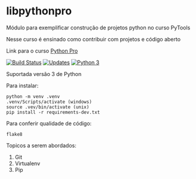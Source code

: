 # libpythonpro
Módulo para exemplificar construção de projetos python no curso PyTools

Nesse curso é ensinado como contribuir com projetos e código aberto

Link para o curso [Python Pro](https://pythonpro.com.br)

[![Build Status](https://app.travis-ci.com/daanrod/libpythonpro.svg?branch=main)](https://app.travis-ci.com/daanrod/libpythonpro)
[![Updates](https://pyup.io/repos/github/daanrod/libpythonpro/shield.svg)](https://pyup.io/repos/github/daanrod/libpythonpro/)
[![Python 3](https://pyup.io/repos/github/daanrod/libpythonpro/python-3-shield.svg)](https://pyup.io/repos/github/daanrod/libpythonpro/)

Suportada versão 3 de Python

Para instalar:
````console
python -m venv .venv
.venv/Scripts/activate (windows)
source .vev/bin/activate (unix)
pip install -r requirements-dev.txt
````

Para conferir qualidade de código:

```console
flake8
```

Topicos a serem abordados:
1. Git
2. Virtualenv
3. Pip
